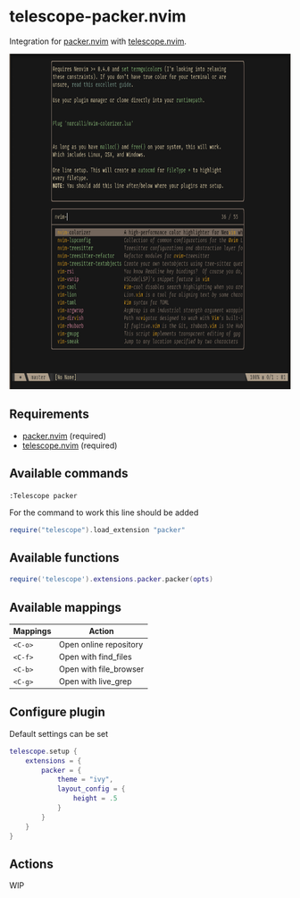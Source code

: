 # telescope-packer.nvim

Integration for [packer.nvim](https://github.com/wbthomason/packer.nvim) with [telescope.nvim](https://github.com/nvim-telescope/telescope.nvim).

<img src="https://raw.githubusercontent.com/sunjon/images/master/gh_readme_telescope_packer.png" height="600">

## Requirements

- [packer.nvim](https://github.com/wbthomason/packer.nvim) (required)
- [telescope.nvim](https://github.com/nvim-telescope/telescope.nvim) (required)

## Available commands

`:Telescope packer`

For the command to work this line should be added
```lua
require("telescope").load_extension "packer"
```

## Available functions

```lua
require('telescope').extensions.packer.packer(opts)
```

## Available mappings

| Mappings    | Action                      |
|-------------|-----------------------------|
| `<C-o>`     | Open online repository      |
| `<C-f>`     | Open with find_files        |
| `<C-b>`     | Open with file_browser      |
| `<C-g>`     | Open with live_grep         |

## Configure plugin

Default settings can be set
```lua
telescope.setup {
	extensions = {
		packer = {
			theme = "ivy",
			layout_config = {
				height = .5
			}
		}
	}
}
```

## Actions

WIP
